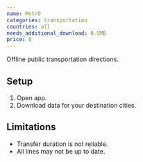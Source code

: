 ```yaml
---
name: MetrO
categories: transportation
countries: all
needs_additional_download: 0.5MB
price: 0
---
```


Offline public transportation directions.

## Setup

1. Open app.
2. Download data for your destination cities.

## Limitations

- Transfer duration is not reliable.
- All lines may not be up to date.
